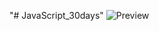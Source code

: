 ﻿"# JavaScript_30days" 
![Preview](https://raw.githubusercontent.com/Nesmark/JavaScript_30days/master/7day/screenshot.png)
